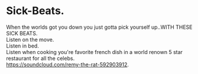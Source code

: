 # Sick-Beats.   
When the worlds got you down you just gotta pick yourself up..WITH THESE SICK BEATS.  
Listen on the move.  
Listen in bed.  
Listen when cooking you're favorite french dish in a world renown 5 star restaurant for all the celebs.  
https://soundcloud.com/remy-the-rat-592903912.  
